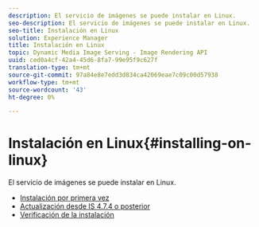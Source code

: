 ```yaml
---
description: El servicio de imágenes se puede instalar en Linux.
seo-description: El servicio de imágenes se puede instalar en Linux.
seo-title: Instalación en Linux
solution: Experience Manager
title: Instalación en Linux
topic: Dynamic Media Image Serving - Image Rendering API
uuid: ced0a4cf-42a4-45d6-8fa7-99e95f9c627f
translation-type: tm+mt
source-git-commit: 97a84e8e7edd3d834ca42069eae7c09c00d57938
workflow-type: tm+mt
source-wordcount: '43'
ht-degree: 0%

---
```



# Instalación en Linux{#installing-on-linux}

El servicio de imágenes se puede instalar en Linux.

* [Instalación por primera vez](t-first-install-lin.md)
* [Actualización desde IS 4.7.4 o posterior](t-update-lin.md)
* [Verificación de la instalación](t-verify-install-lin.md)
